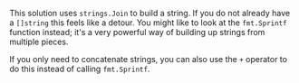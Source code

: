 This solution uses `strings.Join` to build a string. If you do not already
have a `[]string` this feels like a detour. You might like to look at the 
`fmt.Sprintf` function instead; it's a very powerful way of building up strings 
from multiple pieces.

If you only need to concatenate strings, you can also use the `+` operator to do 
this instead of calling `fmt.Sprintf`.
